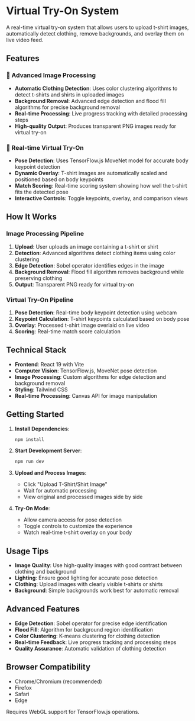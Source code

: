 # Virtual Try-On System

A real-time virtual try-on system that allows users to upload t-shirt images, automatically detect clothing, remove backgrounds, and overlay them on live video feed.

## Features

### 🎯 Advanced Image Processing
- **Automatic Clothing Detection**: Uses color clustering algorithms to detect t-shirts and shirts in uploaded images
- **Background Removal**: Advanced edge detection and flood fill algorithms for precise background removal
- **Real-time Processing**: Live progress tracking with detailed processing steps
- **High-quality Output**: Produces transparent PNG images ready for virtual try-on

### 🎥 Real-time Virtual Try-On
- **Pose Detection**: Uses TensorFlow.js MoveNet model for accurate body keypoint detection
- **Dynamic Overlay**: T-shirt images are automatically scaled and positioned based on body keypoints
- **Match Scoring**: Real-time scoring system showing how well the t-shirt fits the detected pose
- **Interactive Controls**: Toggle keypoints, overlay, and comparison views

## How It Works

### Image Processing Pipeline
1. **Upload**: User uploads an image containing a t-shirt or shirt
2. **Detection**: Advanced algorithms detect clothing items using color clustering
3. **Edge Detection**: Sobel operator identifies edges in the image
4. **Background Removal**: Flood fill algorithm removes background while preserving clothing
5. **Output**: Transparent PNG ready for virtual try-on

### Virtual Try-On Pipeline
1. **Pose Detection**: Real-time body keypoint detection using webcam
2. **Keypoint Calculation**: T-shirt keypoints calculated based on body pose
3. **Overlay**: Processed t-shirt image overlaid on live video
4. **Scoring**: Real-time match score calculation

## Technical Stack

- **Frontend**: React 19 with Vite
- **Computer Vision**: TensorFlow.js, MoveNet pose detection
- **Image Processing**: Custom algorithms for edge detection and background removal
- **Styling**: Tailwind CSS
- **Real-time Processing**: Canvas API for image manipulation

## Getting Started

1. **Install Dependencies**:
   ```bash
   npm install
   ```

2. **Start Development Server**:
   ```bash
   npm run dev
   ```

3. **Upload and Process Images**:
   - Click "Upload T-Shirt/Shirt Image"
   - Wait for automatic processing
   - View original and processed images side by side

4. **Try-On Mode**:
   - Allow camera access for pose detection
   - Toggle controls to customize the experience
   - Watch real-time t-shirt overlay on your body

## Usage Tips

- **Image Quality**: Use high-quality images with good contrast between clothing and background
- **Lighting**: Ensure good lighting for accurate pose detection
- **Clothing**: Upload images with clearly visible t-shirts or shirts
- **Background**: Simple backgrounds work best for automatic removal

## Advanced Features

- **Edge Detection**: Sobel operator for precise edge identification
- **Flood Fill**: Algorithm for background region identification
- **Color Clustering**: K-means clustering for clothing detection
- **Real-time Feedback**: Live progress tracking and processing steps
- **Quality Assurance**: Automatic validation of clothing detection

## Browser Compatibility

- Chrome/Chromium (recommended)
- Firefox
- Safari
- Edge

Requires WebGL support for TensorFlow.js operations.
